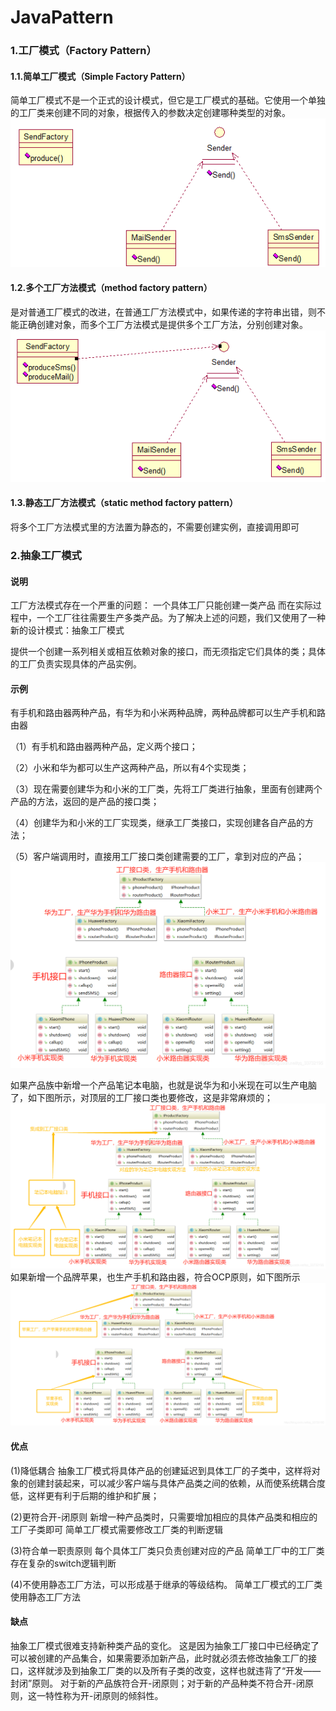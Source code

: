 # JavaPattern

### 1.工厂模式（Factory Pattern）

#### 1.1.简单工厂模式（Simple Factory Pattern）
简单工厂模式不是一个正式的设计模式，但它是工厂模式的基础。它使用一个单独的工厂类来创建不同的对象，根据传入的参数决定创建哪种类型的对象。
![img.png](src/main/resources/imgs/img.png)
#### 1.2.多个工厂方法模式（method factory pattern）
是对普通工厂模式的改进，在普通工厂方法模式中，如果传递的字符串出错，则不能正确创建对象，而多个工厂方法模式是提供多个工厂方法，分别创建对象。
![img_1.png](src/main/resources/imgs/img_1.png)

#### 1.3.静态工厂方法模式（static method factory pattern）
将多个工厂方法模式里的方法置为静态的，不需要创建实例，直接调用即可

### 2.抽象工厂模式
#### 说明

工厂方法模式存在一个严重的问题： 一个具体工厂只能创建一类产品
而在实际过程中，一个工厂往往需要生产多类产品。为了解决上述的问题，我们又使用了一种新的设计模式：抽象工厂模式

提供一个创建一系列相关或相互依赖对象的接口，而无须指定它们具体的类；具体的工厂负责实现具体的产品实例。

#### 示例
有手机和路由器两种产品，有华为和小米两种品牌，两种品牌都可以生产手机和路由器

  （1）有手机和路由器两种产品，定义两个接口；

  （2）小米和华为都可以生产这两种产品，所以有4个实现类；

  （3）现在需要创建华为和小米的工厂类，先将工厂类进行抽象，里面有创建两个产品的方法，返回的是产品的接口类；

  （4）创建华为和小米的工厂实现类，继承工厂类接口，实现创建各自产品的方法；

  （5）客户端调用时，直接用工厂接口类创建需要的工厂，拿到对应的产品；
![img.png](src/main/resources/imgs/img_abstract_factory2.png)

如果产品族中新增一个产品笔记本电脑，也就是说华为和小米现在可以生产电脑了，如下图所示，对顶层的工厂接口类也要修改，这是非常麻烦的；
![img.png](src/main/resources/imgs/img_abstract_factory3.png)
如果新增一个品牌苹果，也生产手机和路由器，符合OCP原则，如下图所示
![img.png](src/main/resources/imgs/img_abstract_factory4.png)

#### 优点

(1)降低耦合
抽象工厂模式将具体产品的创建延迟到具体工厂的子类中，这样将对象的创建封装起来，可以减少客户端与具体产品类之间的依赖，从而使系统耦合度低，这样更有利于后期的维护和扩展；

(2)更符合开-闭原则
新增一种产品类时，只需要增加相应的具体产品类和相应的工厂子类即可
简单工厂模式需要修改工厂类的判断逻辑

(3)符合单一职责原则
每个具体工厂类只负责创建对应的产品
简单工厂中的工厂类存在复杂的switch逻辑判断

(4)不使用静态工厂方法，可以形成基于继承的等级结构。
简单工厂模式的工厂类使用静态工厂方法
#### 缺点

抽象工厂模式很难支持新种类产品的变化。
这是因为抽象工厂接口中已经确定了可以被创建的产品集合，如果需要添加新产品，此时就必须去修改抽象工厂的接口，这样就涉及到抽象工厂类的以及所有子类的改变，这样也就违背了“开发——封闭”原则。
对于新的产品族符合开-闭原则；对于新的产品种类不符合开-闭原则，这一特性称为开-闭原则的倾斜性。

